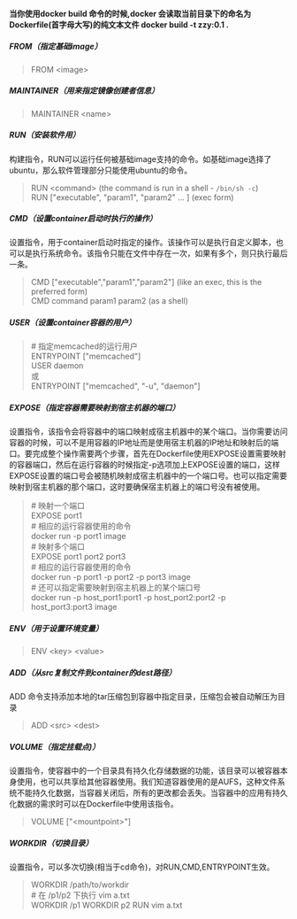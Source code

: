 #### 当你使用docker build 命令的时候,docker 会读取当前目录下的命名为Dockerfile(首字母大写)的纯文本文件 docker build -t zzy:0.1 .

##### FROM（指定基础image）
> FROM \<image\>  

##### MAINTAINER（用来指定镜像创建者信息）
> MAINTAINER \<name\>

##### RUN（安装软件用）
构建指令，RUN可以运行任何被基础image支持的命令。如基础image选择了ubuntu，那么软件管理部分只能使用ubuntu的命令。
>RUN \<command\> (the command is run in a shell - `/bin/sh -c`)  
RUN ["executable", "param1", "param2" ... ]  (exec form)  

##### CMD（设置container启动时执行的操作）
设置指令，用于container启动时指定的操作。该操作可以是执行自定义脚本，也可以是执行系统命令。该指令只能在文件中存在一次，如果有多个，则只执行最后一条。
> CMD ["executable","param1","param2"] (like an exec, this is the preferred form)  
CMD command param1 param2 (as a shell)  

##### USER（设置container容器的用户）
> \# 指定memcached的运行用户  
ENTRYPOINT ["memcached"]  
USER daemon  
或  
ENTRYPOINT ["memcached", "-u", "daemon"]  

##### EXPOSE（指定容器需要映射到宿主机器的端口）
设置指令，该指令会将容器中的端口映射成宿主机器中的某个端口。当你需要访问容器的时候，可以不是用容器的IP地址而是使用宿主机器的IP地址和映射后的端口。要完成整个操作需要两个步骤，首先在Dockerfile使用EXPOSE设置需要映射的容器端口，然后在运行容器的时候指定-p选项加上EXPOSE设置的端口，这样EXPOSE设置的端口号会被随机映射成宿主机器中的一个端口号。也可以指定需要映射到宿主机器的那个端口，这时要确保宿主机器上的端口号没有被使用。
> \# 映射一个端口  
EXPOSE port1  
\# 相应的运行容器使用的命令  
docker run -p port1 image  
\# 映射多个端口  
EXPOSE port1 port2 port3  
\# 相应的运行容器使用的命令  
docker run -p port1 -p port2 -p port3 image  
\# 还可以指定需要映射到宿主机器上的某个端口号  
docker run -p host_port1:port1 -p host_port2:port2 -p host_port3:port3 image  

##### ENV（用于设置环境变量）
> ENV \<key\> \<value\>  
##### ADD（从src复制文件到container的dest路径）
ADD 命令支持添加本地的tar压缩包到容器中指定目录，压缩包会被自动解压为目录
> ADD \<src\> \<dest\>  

##### VOLUME（指定挂载点)）
设置指令，使容器中的一个目录具有持久化存储数据的功能，该目录可以被容器本身使用，也可以共享给其他容器使用。我们知道容器使用的是AUFS，这种文件系统不能持久化数据，当容器关闭后，所有的更改都会丢失。当容器中的应用有持久化数据的需求时可以在Dockerfile中使用该指令。
> VOLUME ["\<mountpoint\>"]  

##### WORKDIR（切换目录）
设置指令，可以多次切换(相当于cd命令)，对RUN,CMD,ENTRYPOINT生效。
> WORKDIR /path/to/workdir  
\# 在 /p1/p2 下执行 vim a.txt  
WORKDIR /p1 WORKDIR p2 RUN vim a.txt  










